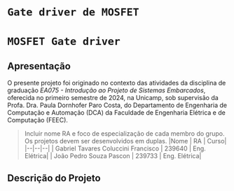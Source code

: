 # `Gate driver de MOSFET`
# `MOSFET Gate driver`

## Apresentação

O presente projeto foi originado no contexto das atividades da disciplina de graduação *EA075 - Introdução ao Projeto de Sistemas Embarcados*, 
oferecida no primeiro semestre de 2024, na Unicamp, sob supervisão da Profa. Dra. Paula Dornhofer Paro Costa, do Departamento de Engenharia de Computação e Automação (DCA) da Faculdade de Engenharia Elétrica e de Computação (FEEC).

> Incluir nome RA e foco de especialização de cada membro do grupo. Os projetos devem ser desenvolvidos em duplas.
> |Nome  | RA | Curso|
> |--|--|--|
>| Gabriel Tavares Coluccini Francisco  | 239640  | Eng. Elétrica|
>| João Pedro Souza Pascon  | 239733  | Eng. Elétrica|

## Descrição do Projeto


